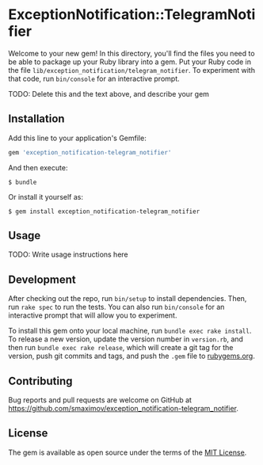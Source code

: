 # ExceptionNotification::TelegramNotifier

Welcome to your new gem! In this directory, you'll find the files you need to be able to package up your Ruby library into a gem. Put your Ruby code in the file `lib/exception_notification/telegram_notifier`. To experiment with that code, run `bin/console` for an interactive prompt.

TODO: Delete this and the text above, and describe your gem

## Installation

Add this line to your application's Gemfile:

```ruby
gem 'exception_notification-telegram_notifier'
```

And then execute:

    $ bundle

Or install it yourself as:

    $ gem install exception_notification-telegram_notifier

## Usage

TODO: Write usage instructions here

## Development

After checking out the repo, run `bin/setup` to install dependencies. Then, run `rake spec` to run the tests. You can also run `bin/console` for an interactive prompt that will allow you to experiment.

To install this gem onto your local machine, run `bundle exec rake install`. To release a new version, update the version number in `version.rb`, and then run `bundle exec rake release`, which will create a git tag for the version, push git commits and tags, and push the `.gem` file to [rubygems.org](https://rubygems.org).

## Contributing

Bug reports and pull requests are welcome on GitHub at https://github.com/smaximov/exception_notification-telegram_notifier.

## License

The gem is available as open source under the terms of the [MIT License](http://opensource.org/licenses/MIT).
